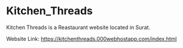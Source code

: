 # Kitchen_Threads

Kitchen Threads is a Reastaurant website located in Surat.

Website Link: https://kitchenthreads.000webhostapp.com/index.html

